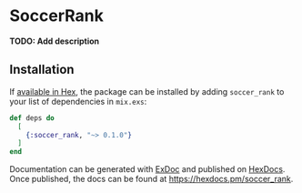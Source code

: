 # SoccerRank

**TODO: Add description**

## Installation

If [available in Hex](https://hex.pm/docs/publish), the package can be installed
by adding `soccer_rank` to your list of dependencies in `mix.exs`:

```elixir
def deps do
  [
    {:soccer_rank, "~> 0.1.0"}
  ]
end
```

Documentation can be generated with [ExDoc](https://github.com/elixir-lang/ex_doc)
and published on [HexDocs](https://hexdocs.pm). Once published, the docs can
be found at <https://hexdocs.pm/soccer_rank>.

